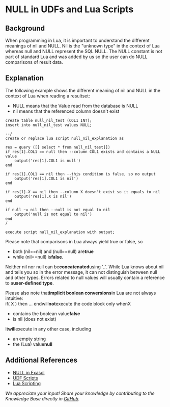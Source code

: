 # NULL in UDFs and Lua Scripts 
## Background

When programming in Lua, it is important to understand the different meanings of nil and NULL. Nil is the "unknown type" in the context of Lua whereas null and NULL represent the SQL NULL. The NULL constant is not part of standard Lua and was added by us so the user can do NULL comparisons of result data.

## Explanation

The following example shows the different meaning of nil and NULL in the context of Lua when reading a resultset:

* NULL means that the Value read from the database is NULL
* nil means that the referenced column doesn't exist


```markup
create table null_nil_test (COL1 INT);
insert into null_nil_test values NULL;

--/
create or replace lua script null_nil_explanation as

res = query ([[ select * from null_nil_test]])
if res[1].COL1 == null then --column COL1 exists and contains a NULL value
	output('res[1].COL1 is null')
end

if res[1].COL1 == nil then --this condition is false, so no output
	output('res[1].COL1 is nil')
end

if res[1].X == nil then --column X doesn't exist so it equals to nil
	output('res[1].X is nil')
end

if null ~= nil then --null is not equal to nil
	output('null is not equal to nil')
end
/

execute script null_nil_explanation with output;
```
Please note that comparisons in Lua always yield true or false, so

* both (nil==nil) and (null==null) are**true**
* while (nil==null) is**false**.

Neither nil nor null can be**concatenated**using '..'. While Lua knows about nil and tells you so in the error message, it can not distinguish between null and other types. Errors related to null values will usually contain a reference to a**user-defined type**.

Please also note that**implicit boolean conversions**in Lua are not always intuitive:  
if( X ) then ... endwill**not**execute the code block only whenX

* contains the boolean value**false**
* is nil (does not exist)

It**will**execute in any other case, including

* an empty string
* the (Lua) value**null**

## Additional References

* [NULL in Exasol](https://exasol.my.site.com/s/article/NULL-in-Exasol)
* [UDF Scripts](https://docs.exasol.com/database_concepts/udf_scripts.htm)
* [Lua Scripting](https://docs.exasol.com/database_concepts/scripting.htm)

*We appreciate your input! Share your knowledge by contributing to the Knowledge Base directly in [GitHub](https://github.com/exasol/public-knowledgebase).* 